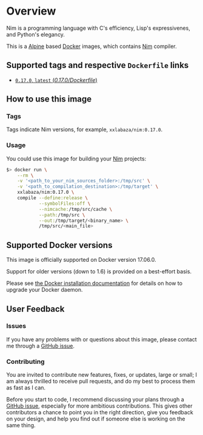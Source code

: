 
# Overview

Nim is a programming language with C's efficiency, Lisp's expressivenes, and Python's elegancy.

This is a [Alpine](https://www.alpinelinux.org) based [Docker](https://www.docker.com) images, which contains [Nim](https://nim-lang.org) compiler.

## Supported tags and respective `Dockerfile` links

-	[`0.17.0`, `latest` (*0.17.0/Dockerfile*)](https://github.com/xxlabaza/docker-nim/blob/master/Dockerfile)

## How to use this image

### Tags

Tags indicate Nim versions, for example, `xxlabaza/nim:0.17.0`.

### Usage

You could use this image for building your [Nim](https://nim-lang.org) projects:

```bash
$> docker run \
    --rm \
    -v '<path_to_your_nim_sources_folder>:/tmp/src' \
    -v '<path_to_compilation_destination>:/tmp/target' \
    xxlabaza/nim:0.17.0 \
    compile --define:release \
            --symbolFiles:off \
            --nimcache:/tmp/src/cache \
            --path:/tmp/src \
            --out:/tmp/target/<binary_name> \
            /tmp/src/<main_file>
```

## Supported Docker versions

This image is officially supported on Docker version 17.06.0.

Support for older versions (down to 1.6) is provided on a best-effort basis.

Please see [the Docker installation documentation](https://docs.docker.com/installation/) for details on how to upgrade your Docker daemon.

## User Feedback

### Issues

If you have any problems with or questions about this image, please contact me through a [GitHub issue](https://github.com/xxlabaza/docker-nim/issues).

### Contributing

You are invited to contribute new features, fixes, or updates, large or small; I am always thrilled to receive pull requests, and do my best to process them as fast as I can.

Before you start to code, I recommend discussing your plans through a [GitHub issue](https://github.com/xxlabaza/docker-nim/issues), especially for more ambitious contributions. This gives other contributors a chance to point you in the right direction, give you feedback on your design, and help you find out if someone else is working on the same thing.
